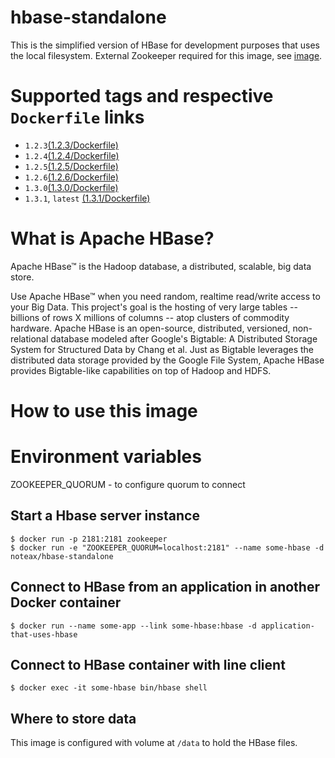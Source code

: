 # hbase-standalone
This is the simplified version of HBase for development purposes that uses the local filesystem. External Zookeeper required for this image, see [image](https://hub.docker.com/_/zookeeper/).

# Supported tags and respective `Dockerfile` links

* `1.2.3`[(1.2.3/Dockerfile)](https://github.com/noteax/hbase-standalone/blob/master/1.2.3/Dockerfile)
* `1.2.4`[(1.2.4/Dockerfile)](https://github.com/noteax/hbase-standalone/blob/master/1.2.4/Dockerfile)
* `1.2.5`[(1.2.5/Dockerfile)](https://github.com/noteax/hbase-standalone/blob/master/1.2.5/Dockerfile)
* `1.2.6`[(1.2.6/Dockerfile)](https://github.com/noteax/hbase-standalone/blob/master/1.2.6/Dockerfile)
* `1.3.0`[(1.3.0/Dockerfile)](https://github.com/noteax/hbase-standalone/blob/master/1.3.0/Dockerfile)
* `1.3.1`, `latest` [(1.3.1/Dockerfile)](https://github.com/noteax/hbase-standalone/blob/master/1.3.1./Dockerfile)

# What is Apache HBase?

Apache HBase™ is the Hadoop database, a distributed, scalable, big data store.

Use Apache HBase™ when you need random, realtime read/write access to your Big Data. This project's goal is the hosting of very large tables -- billions of rows X millions of columns -- atop clusters of commodity hardware. Apache HBase is an open-source, distributed, versioned, non-relational database modeled after Google's Bigtable: A Distributed Storage System for Structured Data by Chang et al. Just as Bigtable leverages the distributed data storage provided by the Google File System, Apache HBase provides Bigtable-like capabilities on top of Hadoop and HDFS.

# How to use this image

# Environment variables

ZOOKEEPER_QUORUM - to configure quorum to connect

## Start a Hbase server instance

	$ docker run -p 2181:2181 zookeeper
	$ docker run -e "ZOOKEEPER_QUORUM=localhost:2181" --name some-hbase -d noteax/hbase-standalone

## Connect to HBase from an application in another Docker container

	$ docker run --name some-app --link some-hbase:hbase -d application-that-uses-hbase

## Connect to HBase container with line client

	$ docker exec -it some-hbase bin/hbase shell

## Where to store data

This image is configured with volume at `/data` to hold the HBase files.
